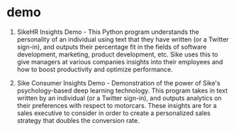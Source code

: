 # demo

1. SikeHR Insights Demo - 
This Python program understands the personality of an individual using text that they have written (or a Twitter sign-in), and outputs their percentage fit in the fields of software development, marketing, product development, etc. Sike uses this to give managers at various companies insights into their employees and how to boost productivity and optimize performance.

2. Sike Consumer Insights Demo - 
Demonstration of the power of Sike's psychology-based deep learning technology. This program takes in text written by an individual (or a Twitter sign-in), and outputs analytics on their preferences with respect to motorcars. These insights are for a sales executive to consider in order to create a personalized sales strategy that doubles the conversion rate.
